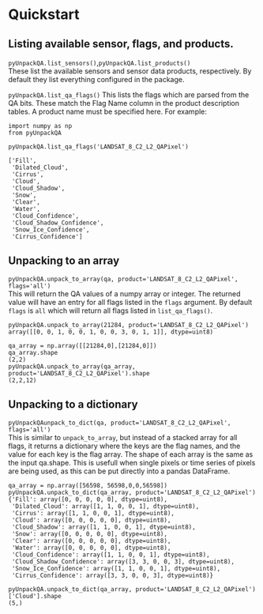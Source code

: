 # Quickstart

## Listing available sensor, flags, and products.
`pyUnpackQA.list_sensors()`,`pyUnpackQA.list_products()`  
These list the available sensors and sensor data products, respectively. By default they list everything configured in the package. 

`pyUnpackQA.list_qa_flags()`
This lists the flags which are parsed from the QA bits. These match the Flag Name column in the product description tables. A product name must be specified here. For example:

```
import numpy as np
from pyUnpackQA

pyUnpackQA.list_qa_flags('LANDSAT_8_C2_L2_QAPixel')

['Fill',
 'Dilated_Cloud',
 'Cirrus',
 'Cloud',
 'Cloud_Shadow',
 'Snow',
 'Clear',
 'Water',
 'Cloud_Confidence',
 'Cloud_Shadow_Confidence',
 'Snow_Ice_Confidence',
 'Cirrus_Confidence']
```

## Unpacking to an array
`pyUnpackQA.unpack_to_array(qa, product='LANDSAT_8_C2_L2_QAPixel', flags='all')`  
This will return the QA values of a numpy array or integer. The returned value will have an entry for all flags listed in the `flags` argument. By default `flags` is `all` which will return all flags listed in `list_qa_flags()`.

```
pyUnpackQA.unpack_to_array(21284, product='LANDSAT_8_C2_L2_QAPixel')
array([[0, 0, 1, 0, 0, 1, 0, 0, 3, 0, 1, 1]], dtype=uint8)

qa_array = np.array([[21284,0],[21284,0]])
qa_array.shape
(2,2)
pyUnpackQA.unpack_to_array(qa_array, product='LANDSAT_8_C2_L2_QAPixel').shape
(2,2,12)
```

## Unpacking to a dictionary
`pyUnpackQAunpack_to_dict(qa, product='LANDSAT_8_C2_L2_QAPixel', flags='all')`  
This is similar to `unpack_to_array`, but instead of a stacked array for all flags, it returns a dictionary where the keys are the flag names, and the value for each key is the flag array. The shape of each array is the same as the input qa.shape. This is usefull when single pixels or time series of pixels are being used, as this can be put directly into a pandas DataFrame.

```
qa_array = np.array([56598, 56598,0,0,56598])
pyUnpackQA.unpack_to_dict(qa_array, product='LANDSAT_8_C2_L2_QAPixel')
{'Fill': array([0, 0, 0, 0, 0], dtype=uint8),
 'Dilated_Cloud': array([1, 1, 0, 0, 1], dtype=uint8),
 'Cirrus': array([1, 1, 0, 0, 1], dtype=uint8),
 'Cloud': array([0, 0, 0, 0, 0], dtype=uint8),
 'Cloud_Shadow': array([1, 1, 0, 0, 1], dtype=uint8),
 'Snow': array([0, 0, 0, 0, 0], dtype=uint8),
 'Clear': array([0, 0, 0, 0, 0], dtype=uint8),
 'Water': array([0, 0, 0, 0, 0], dtype=uint8),
 'Cloud_Confidence': array([1, 1, 0, 0, 1], dtype=uint8),
 'Cloud_Shadow_Confidence': array([3, 3, 0, 0, 3], dtype=uint8),
 'Snow_Ice_Confidence': array([1, 1, 0, 0, 1], dtype=uint8),
 'Cirrus_Confidence': array([3, 3, 0, 0, 3], dtype=uint8)}

pyUnpackQA.unpack_to_dict(qa_array, product='LANDSAT_8_C2_L2_QAPixel')['Cloud'].shape
(5,)
```
